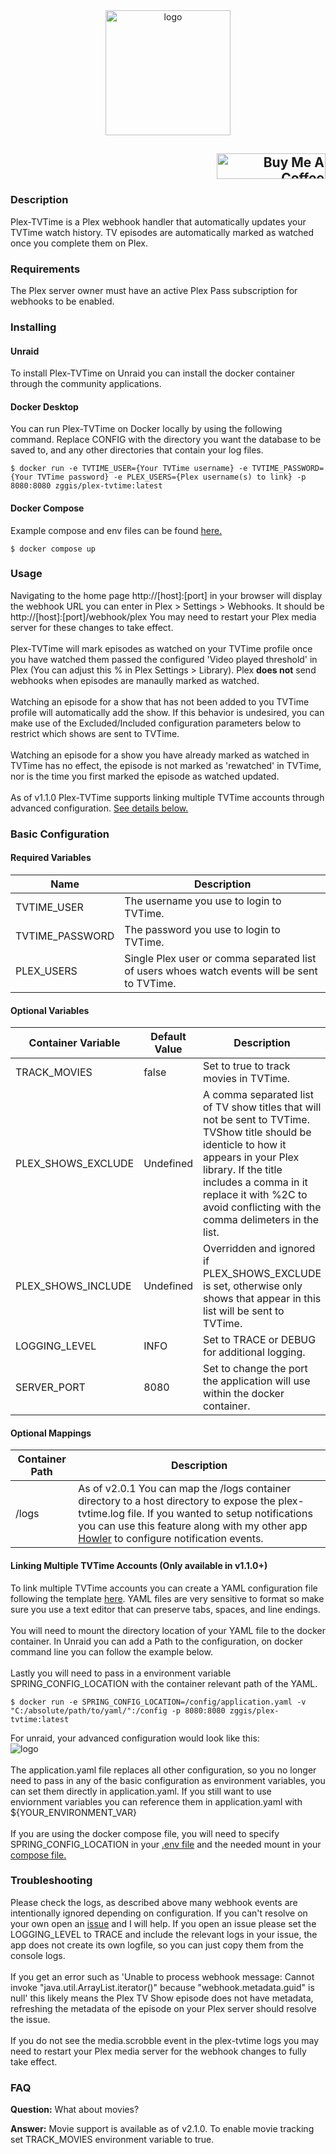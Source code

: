 <div align="center"><img height="200px" alt="logo" src="src/main/resources/static/favicon.png?raw=true"/></div>

## <div align="right"><a href="https://www.buymeacoffee.com/zggis" target="_blank"><img src="https://cdn.buymeacoffee.com/buttons/default-orange.png" alt="Buy Me A Coffee" height="41" width="174"></a></div>

### Description
Plex-TVTime is a Plex webhook handler that automatically updates your TVTime watch history. TV episodes are automatically marked as watched once you complete them on Plex.

### Requirements
The Plex server owner must have an active Plex Pass subscription for webhooks to be enabled.

### Installing
#### Unraid
To install Plex-TVTime on Unraid you can install the docker container through the community applications.
#### Docker Desktop
You can run Plex-TVTime on Docker locally by using the following command. Replace CONFIG with the directory you want the database to be saved to, and any other directories that contain your log files.
```
$ docker run -e TVTIME_USER={Your TVTime username} -e TVTIME_PASSWORD={Your TVTime password} -e PLEX_USERS={Plex username(s) to link} -p 8080:8080 zggis/plex-tvtime:latest
```
#### Docker Compose
Example compose and env files can be found <a href="https://github.com/Zggis/plex-tvtime/tree/master/example-configs">here.</a>
```
$ docker compose up
```

### Usage
Navigating to the home page http://[host]:[port] in your browser will display the webhook URL you can enter in Plex > Settings > Webhooks. It should be http://[host]:[port]/webhook/plex You may need to restart your Plex media server for these changes to take effect.<br><br>
Plex-TVTime will mark episodes as watched on your TVTime profile once you have watched them passed the configured 'Video played threshold' in Plex (You can adjust this % in Plex Settings > Library). Plex <strong>does not</strong> send webhooks when episodes are manaully marked as watched.<br><br>
Watching an episode for a show that has not been added to you TVTime profile will automatically add the show. If this behavior is undesired, you can make use of the Excluded/Included configuration parameters below to restrict which shows are sent to TVTime.<br><br>
Watching an episode for a show you have already marked as watched in TVTime has no effect, the episode is not marked as 'rewatched' in TVTime, nor is the time you first marked the episode as watched updated.<br><br>
As of v1.1.0 Plex-TVTime supports linking multiple TVTime accounts through advanced configuration. <a href="https://github.com/Zggis/plex-tvtime#linking-multiple-tvtime-accounts-only-available-in-v110">See details below.</a>

### Basic Configuration

#### Required Variables
Name | Description
--- | ---
TVTIME_USER | The username you use to login to TVTime.
TVTIME_PASSWORD | The password you use to login to TVTime.
PLEX_USERS | Single Plex user or comma separated list of users whoes watch events will be sent to TVTime.

#### Optional Variables
Container Variable | Default Value | Description
--- | --- | ---
TRACK_MOVIES | false | Set to true to track movies in TVTime.
PLEX_SHOWS_EXCLUDE | Undefined | A comma separated list of TV show titles that will not be sent to TVTime. TVShow title should be identicle to how it appears in your Plex library. If the title includes a comma in it replace it with %2C to avoid conflicting with the comma delimeters in the list.
PLEX_SHOWS_INCLUDE | Undefined | Overridden and ignored if PLEX_SHOWS_EXCLUDE is set, otherwise only shows that appear in this list will be sent to TVTime.
LOGGING_LEVEL | INFO | Set to TRACE or DEBUG for additional logging.
SERVER_PORT | 8080 | Set to change the port the application will use within the docker container.

#### Optional Mappings
Container Path | Description
--- | ---
/logs | As of v2.0.1 You can map the /logs container directory to a host directory to expose the plex-tvtime.log file. If you wanted to setup notifications you can use this feature along with my other app <a href="https://github.com/Zggis/howler">Howler</a> to configure notification events.

#### Linking Multiple TVTime Accounts (Only available in v1.1.0+)
To link multiple TVTime accounts you can create a YAML configuration file following the template <a href="https://github.com/Zggis/plex-tvtime/blob/master/example-configs/application.yaml">here</a>. YAML files are very sensitive to format so make sure you use a text editor that can preserve tabs, spaces, and line endings.<br><br>
You will need to mount the directory location of your YAML file to the docker container. In Unraid you can add a Path to the configuration, on docker command line you can follow the example below.<br><br>
Lastly you will need to pass in a environment variable SPRING_CONFIG_LOCATION with the container relevant path of the YAML.<br>
```
$ docker run -e SPRING_CONFIG_LOCATION=/config/application.yaml -v "C:/absolute/path/to/yaml/":/config -p 8080:8080 zggis/plex-tvtime:latest
```
For unraid, your advanced configuration would look like this:<br>
<img alt="logo" src="example-configs/unraid-advanced.PNG?raw=true"/></div><br><br>
The application.yaml file replaces all other configuration, so you no longer need to pass in any of the basic configuration as environment variables, you can set them directly in application.yaml. If you still want to use enviornment variables you can reference them in application.yaml with ${YOUR_ENVIRONMENT_VAR}<br><br>
If you are using the docker compose file, you will need to specify SPRING_CONFIG_LOCATION in your <a href="https://github.com/Zggis/plex-tvtime/blob/master/example-configs/.env#L7">.env file</a> and the needed mount in your <a href="https://github.com/Zggis/plex-tvtime/blob/master/example-configs/docker-compose.yaml#L10">compose file.</a>

### Troubleshooting
Please check the logs, as described above many webhook events are intentionally ignored depending on configuration. If you can't resolve on your own open an <a href="https://github.com/Zggis/plex-tvtime/issues/new">issue</a> and I will help. If you open an issue please set the LOGGING_LEVEL to TRACE and include the relevant logs in your issue, the app does not create its own logfile, so you can just copy them from the console logs.<br><br>
If you get an error such as 'Unable to process webhook message: Cannot invoke "java.util.ArrayList.iterator()" because "webhook.metadata.guid" is null' this likely means the Plex TV Show episode does not have metadata, refreshing the metadata of the episode on your Plex server should resolve the issue.<br><br>If you do not see the media.scrobble event in the plex-tvtime logs you may need to restart your Plex media server for the webhook changes to fully take effect.

### FAQ
**Question:** What about movies?

**Answer:** Movie support is available as of v2.1.0. To enable movie tracking set TRACK_MOVIES environment variable to true.
